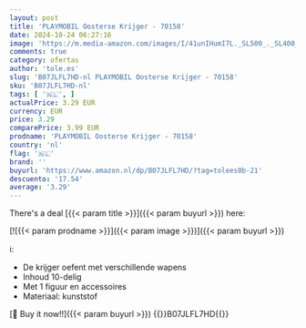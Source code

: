 ```yaml
---
layout: post
title: 'PLAYMOBIL Oosterse Krijger - 70158'
date: 2024-10-24 06:27:16
image: 'https://m.media-amazon.com/images/I/41unIHumI7L._SL500_._SL400_.jpg'
comments: true
category: ofertas
author: 'tole.es'
slug: 'B07JLFL7HD-nl PLAYMOBIL Oosterse Krijger - 70158'
sku: 'B07JLFL7HD-nl'
tags: [ '🇳🇱', ]
actualPrice: 3.29 EUR
currency: EUR
price: 3.29
comparePrice: 3.99 EUR
prodname: 'PLAYMOBIL Oosterse Krijger - 70158'
country: 'nl'
flag: '🇳🇱'
brand: ''
buyurl: 'https://www.amazon.nl/dp/B07JLFL7HD/?tag=tolees0b-21'
descuento: '17.54'
average: '3.29'
---
```


There's a deal [{{< param title >}}]({{< param buyurl >}})  here:

[![{{< param prodname >}}]({{< param image >}})]({{< param buyurl >}})

ℹ️:

- De krijger oefent met verschillende wapens
- Inhoud 10-delig
- Met 1 figuur en accessoires
- Materiaal: kunststof

[🛒 Buy it now!!]({{< param buyurl >}})
{{<world>}}B07JLFL7HD{{</world>}}
